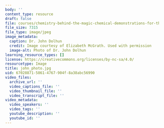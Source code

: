 ```yaml
---
body: ''
content_type: resource
draft: false
file: courses/chemistry-behind-the-magic-chemical-demonstrations-for-the-classroom/john_photo.jpg
file_size: 7315
file_type: image/jpeg
image_metadata:
  caption: Dr. John Dolhun
  credit: Image courtesy of Elizabeth McGrath. Used with permission
  image-alt: Photo of Dr. John Dolhun
learning_resource_types: []
license: https://creativecommons.org/licenses/by-nc-sa/4.0/
resourcetype: Image
title: john_photo.jpg
uid: 67028871-5861-4767-904f-8a38abc56990
video_files:
  archive_url: ''
  video_captions_file: ''
  video_thumbnail_file: ''
  video_transcript_file: ''
video_metadata:
  video_speakers: ''
  video_tags: ''
  youtube_description: ''
  youtube_id: ''
---
```

